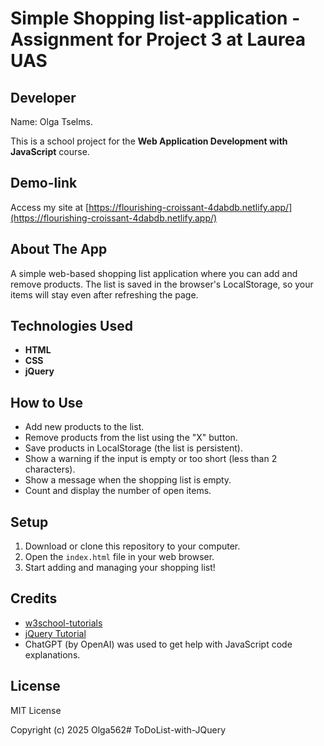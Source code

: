 # Simple Shopping list-application - Assignment for Project 3 at Laurea UAS

## Developer

Name: Olga Tselms. 

This is a school project for the **Web Application Development with JavaScript** course.

## Demo-link

Access my site at [https://flourishing-croissant-4dabdb.netlify.app/](https://flourishing-croissant-4dabdb.netlify.app/)

## About The App

A simple web-based shopping list application where you can add and remove products. The list is saved in the browser's LocalStorage, so your items will stay even after refreshing the page.


## Technologies Used

- **HTML**
- **CSS**
- **jQuery**

## How to Use

- Add new products to the list.
- Remove products from the list using the "X" button.
- Save products in LocalStorage (the list is persistent).
- Show a warning if the input is empty or too short (less than 2 characters).
- Show a message when the shopping list is empty.
- Count and display the number of open items.

## Setup

1. Download or clone this repository to your computer.
2. Open the `index.html` file in your web browser.
3. Start adding and managing your shopping list!

## Credits

- [w3school-tutorials](https://www.w3schools.com/jquery/default.asp)
- [jQuery Tutorial](https://www.youtube.com/watch?v=QhQ4m5g2fhA)
- ChatGPT (by OpenAI) was used to get help with JavaScript code explanations.

## License

MIT License

Copyright (c) 2025 Olga562#   T o D o L i s t - w i t h - J Q u e r y  
 
